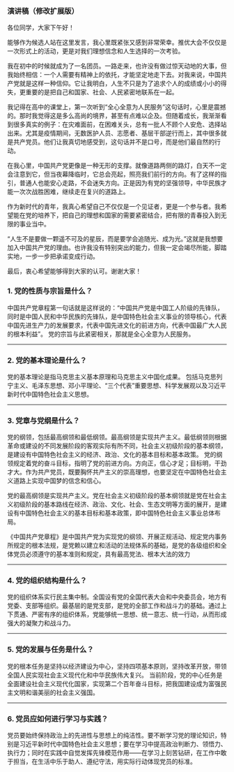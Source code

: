 
### 演讲稿（修改扩展版）

各位同学，大家下午好！

能够作为候选人站在这里发言，我心里既紧张又感到非常荣幸。推优大会不仅仅是一次形式上的活动，更是对我们理想信念和人生选择的一次考验。

我在初中的时候就成为了一名团员。一路走来，也许没有做过惊天动地的大事，但我始终相信：一个人需要有精神上的依托，才能坚定地走下去。对我来说，中国共产党就是这样一种信仰。它让我明白，人生不只是为了追求个人的成绩或小小的得失，更重要的是把自己和国家、社会、人民紧密地联系在一起。

我记得在高中的课堂上，第一次听到“全心全意为人民服务”这句话时，心里是震撼的。那时我觉得这是多么高尚的境界，甚至有点难以企及。但随着成长，我渐渐看到很多真实的例子：在灾难面前，在困难关头，总有一批人不顾个人安危、选择站出来。尤其是疫情期间，无数医护人员、志愿者、基层干部逆行而上，其中很多就是共产党员。他们让我真切地感受到，这句话并不是口号，而是他们最自然的行动。

在我心里，中国共产党更像是一种无形的支撑。就像道路两侧的路灯，白天不一定会注意到它，但当夜幕降临时，它总会亮起，照亮我们前行的方向。有了这样的指引，普通人也能安心走路，不会迷失方向。正是因为有党的坚强领导，中华民族才能一次次战胜困难，继续走在复兴的道路上。

作为新时代的青年，我真心希望自己不仅仅是一个见证者，更是一个参与者。我希望能在党的培养下，把自己的理想和国家的需要紧密结合，把有限的青春投入到无限的事业当中。

“人生不是要做一颗遥不可及的星辰，而是要学会追随光、成为光。”这就是我想要加入中国共产党的理由。也许我没有特别突出的能力，但我一定会竭尽所能，脚踏实地，一步一步把承诺变成行动。

最后，衷心希望能够得到大家的认可。谢谢大家！








### 1. 党的性质与宗旨是什么？

中国共产党章程第一句话就是这样说的：“中国共产党是中国工人阶级的先锋队，同时是中国人民和中华民族的先锋队，是中国特色社会主义事业的领导核心，代表中国先进生产力的发展要求，代表中国先进文化的前进方向，代表中国最广大人民的根本利益”。
党的宗旨与此紧密相关，那就是全心全意为人民服务。



---

### 2. 党的基本理论是什么？

党的基本理论是指马克思主义基本原理和马克思主义中国化成果。
包括马克思列宁主义、毛泽东思想、邓小平理论、“三个代表”重要思想、科学发展观以及习近平新时代中国特色社会主义思想。

---

### 3. 党章与党纲是什么？

党的纲领，包括最高纲领和最低纲领。最高纲领是实现共产主义。最低纲领则根据革命或建设的不同发展阶段的客观实际有所不同，社会主义初级阶段的基本纲领，是建设有中国特色社会主义的经济、政治、文化的基本目标和基本政策。
党的纲领规定着党的奋斗目标，指明了党的前进方向。方向正，信心才足；目标明，干劲才大。作为共产党员，既要胸怀共产主义的崇高理想，也要坚定在中国特色社会主义道路上实现中国梦的信念和信心。

党的最高纲领是实现共产主义。党在社会主义初级阶段的基本纲领就是党在社会主义初级阶段的基本路线在经济、政治、文化、社会、生态文明等方面的展开，是建设有中国特色社会主义的基本目标和基本政策，即中国特色社会主义事业总体布局。

《中国共产党章程》是中国共产党为实现党的纲领、开展正规活动、规定党内事务所规定的根本法规，是党赖以建立和活动的法规体系的基础，是党的各级组织和全体党员必须遵守的基本准则和规定，具有最高党法、根本大法的效力


---

### 4. 党的组织结构是什么？

党的组织体系实行民主集中制。全国设有党的全国代表大会和中央委员会，地方有党委、支部等组织。最基层的是党支部，是党的全部工作和战斗力的基础。通过上下贯通、严密有序的组织体系，党能够统一思想、统一意志、统一行动，从而形成强大的凝聚力和战斗力。

---

### 5. 党的发展与任务是什么？

党的根本任务是坚持以经济建设为中心，坚持四项基本原则，坚持改革开放，带领全国人民实现社会主义现代化和中华民族伟大复兴。
当前阶段，党的中心任务是全面建设社会主义现代化国家，实现第二个百年奋斗目标，把我国建设成为富强民主文明和谐美丽的社会主义强国。

---

### 6. 党员应如何进行学习与实践？

党员要始终保持政治上的先进性与思想上的纯洁性。要不断学习党的理论知识，特别是习近平新时代中国特色社会主义思想；要在学习中提高政治判断力、领悟力、执行力；同时在实践中自觉发挥先锋模范作用——在学习上刻苦钻研，在工作中敢于担当，在生活中乐于助人、遵纪守法，用实际行动体现党员的标准。
